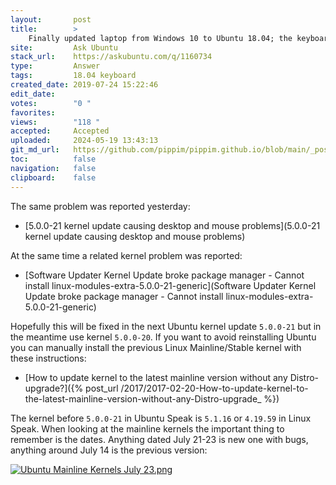 ```yaml
---
layout:       post
title:        >
    Finally updated laptop from Windows 10 to Ubuntu 18.04; the keyboard and mouse no longer works after getting to the lock screen
site:         Ask Ubuntu
stack_url:    https://askubuntu.com/q/1160734
type:         Answer
tags:         18.04 keyboard
created_date: 2019-07-24 15:22:46
edit_date:    
votes:        "0 "
favorites:    
views:        "118 "
accepted:     Accepted
uploaded:     2024-05-19 13:43:13
git_md_url:   https://github.com/pippim/pippim.github.io/blob/main/_posts/2019/2019-07-24-Finally-updated-laptop-from-Windows-10-to-Ubuntu-18.04_-the-keyboard-and-mouse-no-longer-works-after-getting-to-the-lock-screen.md
toc:          false
navigation:   false
clipboard:    false
---
```


The same problem was reported yesterday:

- [5.0.0-21 kernel update causing desktop and mouse problems](5.0.0-21 kernel update causing desktop and mouse problems)

At the same time a related kernel problem was reported:

- [Software Updater Kernel Update broke package manager - Cannot install linux-modules-extra-5.0.0-21-generic](Software Updater Kernel Update broke package manager - Cannot install linux-modules-extra-5.0.0-21-generic)

Hopefully this will be fixed in the next Ubuntu kernel update `5.0.0-21` but in the meantime use kernel `5.0.0-20`. If you want to avoid reinstalling Ubuntu you can manually install the previous Linux Mainline/Stable kernel with these instructions:

- [How to update kernel to the latest mainline version without any Distro-upgrade?]({% post_url /2017/2017-02-20-How-to-update-kernel-to-the-latest-mainline-version-without-any-Distro-upgrade_ %})

The kernel before `5.0.0-21` in Ubuntu Speak is `5.1.16` or `4.19.59` in Linux Speak. When looking at the mainline kernels the important thing to remember is the dates. Anything dated July 21-23 is new one with bugs, anything around July 14 is the previous version:

[![Ubuntu Mainline Kernels July 23.png][1]][1]


  [1]: https://i.stack.imgur.com/cqMDTl.png
